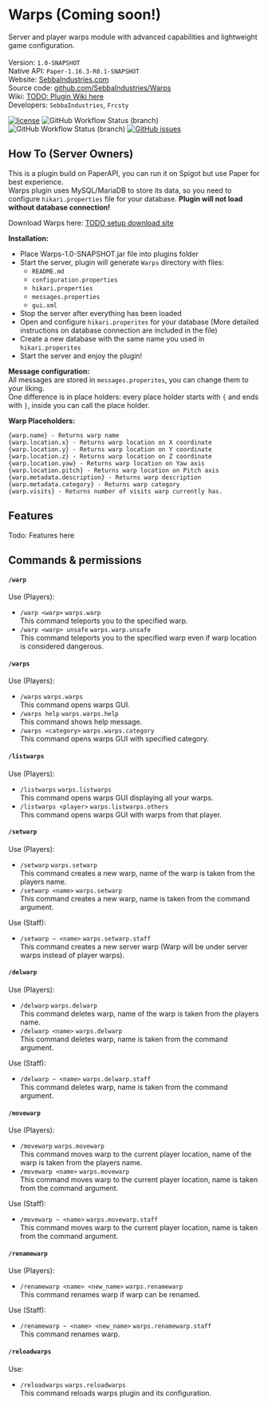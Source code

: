 # Warps (Coming soon!)
Server and player warps module with advanced capabilities and lightweight game configuration. <br>
<br>
Version: `1.0-SNAPSHOT`<br>
Native API: `Paper-1.16.3-R0.1-SNAPSHOT`<br>
Website: <a href="www.sebbaindustries.com">SebbaIndustries.com</a><br>
Source code: <a href="https://github.com/SebbaIndustries/Warps">github.com/SebbaIndustries/Warps</a><br>
Wiki: <a href="#">TODO: Plugin Wiki here</a><br>
Developers: `SebbaIndustries`, `Frcsty` <br>


[![license](https://img.shields.io/badge/license-MIT-blue.svg)](https://opensource.org/licenses/mit-license.php)
![GitHub Workflow Status (branch)](https://img.shields.io/github/workflow/status/SebbaIndustries/Warps/Java%20CI%20with%20Maven/master)
![GitHub Workflow Status (branch)](https://img.shields.io/github/workflow/status/SebbaIndustries/Warps/CodeQL/master?label=codeQL)
[![GitHub issues](https://img.shields.io/github/issues/SebbaIndustries/Warps)](https://github.com/SebbaIndustries/Warps/issues)

How To (Server Owners)
------
This is a plugin build on PaperAPI, you can run it on Spigot but use Paper for best experience.<br>
Warps plugin uses MySQL/MariaDB to store its data, so you need to configure `hikari.properties` file for your database.
<b>Plugin will not load without database connection!</b>

Download Warps here: <a href="#">TODO setup download site</a>

<b>Installation:</b> 
- Place Warps-1.0-SNAPSHOT.jar file into plugins folder
- Start the server, plugin will generate `Warps` directory with files:
  * `README.md`
  * `configuration.properties`
  * `hikari.properties`
  * `messages.properties`
  * `gui.xml`
- Stop the server after everything has been loaded
- Open and configure `hikari.properites` for your database (More detailed instructions on database connection are included in the file) 
- Create a new database with the same name you used in `hikari.properites`
- Start the server and enjoy the plugin!

<b>Message configuration:</b>
<br>All messages are stored in `messages.properites`, you can change them to your liking.
<br>One difference is in place holders: every place holder starts with `{` and ends with `}`, inside you can call the place holder.

<b>Warp Placeholders:</b> 
```
{warp.name} - Returns warp name
{warp.location.x} - Returns warp location on X coordinate
{warp.location.y} - Returns warp location on Y coordinate
{warp.location.z} - Returns warp location on Z coordinate
{warp.location.yaw} - Returns warp location on Yaw axis
{warp.location.pitch} - Returns warp location on Pitch axis
{warp.metadata.description} - Returns warp description
{warp.metadata.category} - Returns warp category
{warp.visits} - Returns number of visits warp currently has.
```

## Features

Todo: Features here

## Commands & permissions

#### `/warp`
Use (Players): 
- `/warp <warp>` `warps.warp`
<br>This command teleports you to the specified warp.
- `/warp <warp> unsafe` `warps.warp.unsafe`
<br>This command teleports you to the specified warp even if warp location is considered dangerous.

#### `/warps`
Use (Players):
- `/warps` `warps.warps`
<br>This command opens warps GUI.
- `/warps help` `warps.warps.help`
<br>This command shows help message.
- `/warps <category>` `warps.warps.category`
<br>This command opens warps GUI with specified category.

#### `/listwarps`
Use (Players):
- `/listwarps` `warps.listwarps`
<br>This command opens warps GUI displaying all your warps.
- `/listwarps <player>` `warps.listwarps.others`
<br>This command opens warps GUI with warps from that player.

#### `/setwarp`
Use (Players):
- `/setwarp` `warps.setwarp`
<br>This command creates a new warp, name of the warp is taken from the players name.
- `/setwarp <name>` `warps.setwarp`
<br>This command creates a new warp, name is taken from the command argument.

Use (Staff): 
- `/setwarp ~ <name>` `warps.setwarp.staff`
<br>This command creates a new server warp (Warp will be under server warps instead of player warps).

#### `/delwarp`
Use (Players):
- `/delwarp` `warps.delwarp`
<br>This command deletes warp, name of the warp is taken from the players name.
- `/delwarp <name>` `warps.delwarp`
<br>This command deletes warp, name is taken from the command argument.

Use (Staff): 
- `/delwarp ~ <name>` `warps.delwarp.staff`
<br>This command deletes warp, name is taken from the command argument.

#### `/movewarp`
Use (Players): 
- `/movewarp` `warps.movewarp`
<br>This command moves warp to the current player location, name of the warp is taken from the players name.
- `/movewarp <name>` `warps.movewarp`
<br>This command moves warp to the current player location, name is taken from the command argument.

Use (Staff):
- `/movewarp ~ <name>` `warps.movewarp.staff`
<br>This command moves warp to the current player location, name is taken from the command argument.

#### `/renamewarp`
Use (Players):
- `/renamewarp <name> <new_name>` `warps.renamewarp`
<br>This command renames warp if warp can be renamed.

Use (Staff):
- `/renamewarp ~ <name> <new_name>` `warps.renamewarp.staff`
<br>This command renames warp.

#### `/reloadwarps`
Use:
- `/reloadwarps` `warps.reloadwarps`
<br>This command reloads warps plugin and its configuration.

